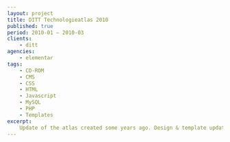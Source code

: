 ```yaml
---
layout: project
title: DITT Technologieatlas 2010
published: true
period: 2010-01 – 2010-03
clients:
    - ditt
agencies:
    - elementar
tags:
    - CD-ROM
    - CMS
    - CSS
    - HTML
    - Javascript
    - MySQL
    - PHP
    - Templates
excerpt:
    Update of the atlas created some years ago. Design & template updates as well as some new features.
---
```

